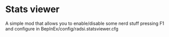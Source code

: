 # Stats viewer

A simple mod that allows you to enable/disable some nerd stuff pressing F1 and configure in BepInEx/config/radsi.statsviewer.cfg
